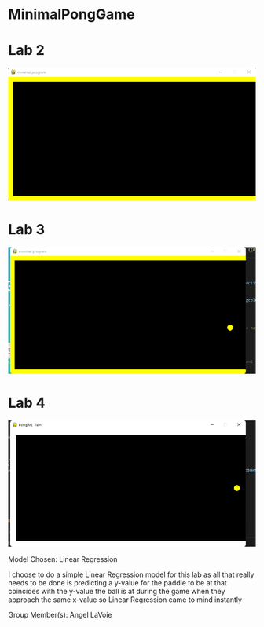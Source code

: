 # MinimalPongGame

# Lab 2
![lab2](lab2screenshot.png)

# Lab 3
![lab3](lab3.gif)

# Lab 4
![lab4](lab4.gif)

Model Chosen: Linear Regression

I choose to do a simple Linear Regression model for this lab as all that really needs to be done is predicting a y-value for the paddle to be at that coincides with the y-value the ball is at during the game when they approach the same x-value so Linear Regression came to mind instantly

Group Member(s): Angel LaVoie